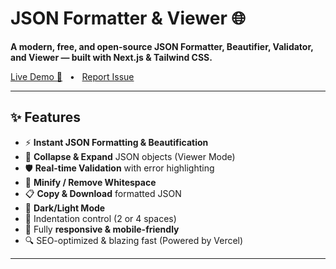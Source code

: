 # JSON Formatter & Viewer 🌐

**A modern, free, and open-source JSON Formatter, Beautifier, Validator, and Viewer — built with Next.js & Tailwind CSS.**

[Live Demo 🚀](https://json-formatter-dev.vercel.app/) &nbsp; • &nbsp; [Report Issue](https://github.com/sachinkasana/json-formatter/issues)

---

## ✨ Features

- ⚡ **Instant JSON Formatting & Beautification**
- 📂 **Collapse & Expand** JSON objects (Viewer Mode)
- 🛡️ **Real-time Validation** with error highlighting
- 🎨 **Minify / Remove Whitespace**
- 📋 **Copy & Download** formatted JSON
- 🌙 **Dark/Light Mode**
- 🔧 Indentation control (2 or 4 spaces)
- 📱 Fully **responsive & mobile-friendly**
- 🔍 SEO-optimized & blazing fast (Powered by Vercel)

---

